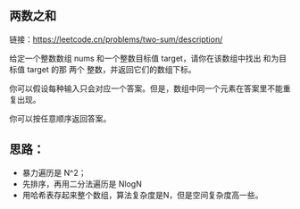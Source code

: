 ## 两数之和

链接：https://leetcode.cn/problems/two-sum/description/

给定一个整数数组 nums 和一个整数目标值 target，请你在该数组中找出 和为目标值 target  的那 两个 整数，并返回它们的数组下标。

你可以假设每种输入只会对应一个答案。但是，数组中同一个元素在答案里不能重复出现。

你可以按任意顺序返回答案。

## 思路：
- 暴力遍历是 N^2；
- 先排序，再用二分法遍历是 NlogN
- 用哈希表存起来整个数组，算法复杂度是N，但是空间复杂度高一些。
